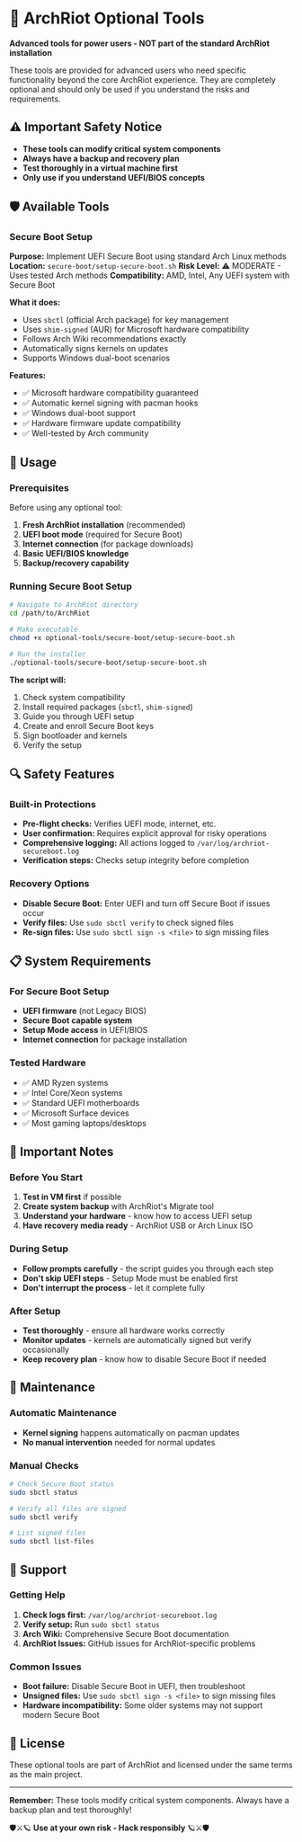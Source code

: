 # 🔧 ArchRiot Optional Tools

**Advanced tools for power users - NOT part of the standard ArchRiot installation**

These tools are provided for advanced users who need specific functionality beyond the core ArchRiot experience. They are completely optional and should only be used if you understand the risks and requirements.

## ⚠️ Important Safety Notice

- **These tools can modify critical system components**
- **Always have a backup and recovery plan**
- **Test thoroughly in a virtual machine first**
- **Only use if you understand UEFI/BIOS concepts**

## 🛡️ Available Tools

### Secure Boot Setup

**Purpose:** Implement UEFI Secure Boot using standard Arch Linux methods
**Location:** `secure-boot/setup-secure-boot.sh`
**Risk Level:** ⚠️ MODERATE - Uses tested Arch methods
**Compatibility:** AMD, Intel, Any UEFI system with Secure Boot

**What it does:**
- Uses `sbctl` (official Arch package) for key management
- Uses `shim-signed` (AUR) for Microsoft hardware compatibility
- Follows Arch Wiki recommendations exactly
- Automatically signs kernels on updates
- Supports Windows dual-boot scenarios

**Features:**
- ✅ Microsoft hardware compatibility guaranteed
- ✅ Automatic kernel signing with pacman hooks
- ✅ Windows dual-boot support
- ✅ Hardware firmware update compatibility
- ✅ Well-tested by Arch community

## 🚀 Usage

### Prerequisites

Before using any optional tool:

1. **Fresh ArchRiot installation** (recommended)
2. **UEFI boot mode** (required for Secure Boot)
3. **Internet connection** (for package downloads)
4. **Basic UEFI/BIOS knowledge**
5. **Backup/recovery capability**

### Running Secure Boot Setup

```bash
# Navigate to ArchRiot directory
cd /path/to/ArchRiot

# Make executable
chmod +x optional-tools/secure-boot/setup-secure-boot.sh

# Run the installer
./optional-tools/secure-boot/setup-secure-boot.sh
```

**The script will:**
1. Check system compatibility
2. Install required packages (`sbctl`, `shim-signed`)
3. Guide you through UEFI setup
4. Create and enroll Secure Boot keys
5. Sign bootloader and kernels
6. Verify the setup

## 🔍 Safety Features

### Built-in Protections
- **Pre-flight checks:** Verifies UEFI mode, internet, etc.
- **User confirmation:** Requires explicit approval for risky operations
- **Comprehensive logging:** All actions logged to `/var/log/archriot-secureboot.log`
- **Verification steps:** Checks setup integrity before completion

### Recovery Options
- **Disable Secure Boot:** Enter UEFI and turn off Secure Boot if issues occur
- **Verify files:** Use `sudo sbctl verify` to check signed files
- **Re-sign files:** Use `sudo sbctl sign -s <file>` to sign missing files

## 📋 System Requirements

### For Secure Boot Setup
- **UEFI firmware** (not Legacy BIOS)
- **Secure Boot capable system**
- **Setup Mode access** in UEFI/BIOS
- **Internet connection** for package installation

### Tested Hardware
- ✅ AMD Ryzen systems
- ✅ Intel Core/Xeon systems
- ✅ Standard UEFI motherboards
- ✅ Microsoft Surface devices
- ✅ Most gaming laptops/desktops

## 🚨 Important Notes

### Before You Start
1. **Test in VM first** if possible
2. **Create system backup** with ArchRiot's Migrate tool
3. **Understand your hardware** - know how to access UEFI setup
4. **Have recovery media ready** - ArchRiot USB or Arch Linux ISO

### During Setup
- **Follow prompts carefully** - the script guides you through each step
- **Don't skip UEFI steps** - Setup Mode must be enabled first
- **Don't interrupt the process** - let it complete fully

### After Setup
- **Test thoroughly** - ensure all hardware works correctly
- **Monitor updates** - kernels are automatically signed but verify occasionally
- **Keep recovery plan** - know how to disable Secure Boot if needed

## 🔄 Maintenance

### Automatic Maintenance
- **Kernel signing** happens automatically on pacman updates
- **No manual intervention** needed for normal updates

### Manual Checks
```bash
# Check Secure Boot status
sudo sbctl status

# Verify all files are signed
sudo sbctl verify

# List signed files
sudo sbctl list-files
```

## 🤝 Support

### Getting Help
1. **Check logs first:** `/var/log/archriot-secureboot.log`
2. **Verify setup:** Run `sudo sbctl status`
3. **Arch Wiki:** Comprehensive Secure Boot documentation
4. **ArchRiot Issues:** GitHub issues for ArchRiot-specific problems

### Common Issues
- **Boot failure:** Disable Secure Boot in UEFI, then troubleshoot
- **Unsigned files:** Use `sudo sbctl sign -s <file>` to sign missing files
- **Hardware incompatibility:** Some older systems may not support modern Secure Boot

## 📄 License

These optional tools are part of ArchRiot and licensed under the same terms as the main project.

---

**Remember:** These tools modify critical system components. Always have a backup plan and test thoroughly!

🛡️⚔️🪐 **Use at your own risk - Hack responsibly** 🪐⚔️🛡️
